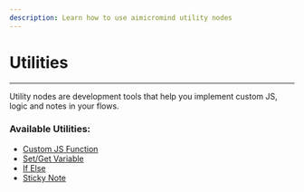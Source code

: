```yaml
---
description: Learn how to use aimicromind utility nodes
---
```


# Utilities

***

Utility nodes are development tools that help you implement custom JS, logic and notes in your flows.

### Available Utilities:

* [Custom JS Function](custom-js-function.md)
* [Set/Get Variable](set-get-variable.md)
* [If Else](if-else.md)
* [Sticky Note](sticky-note.md)
